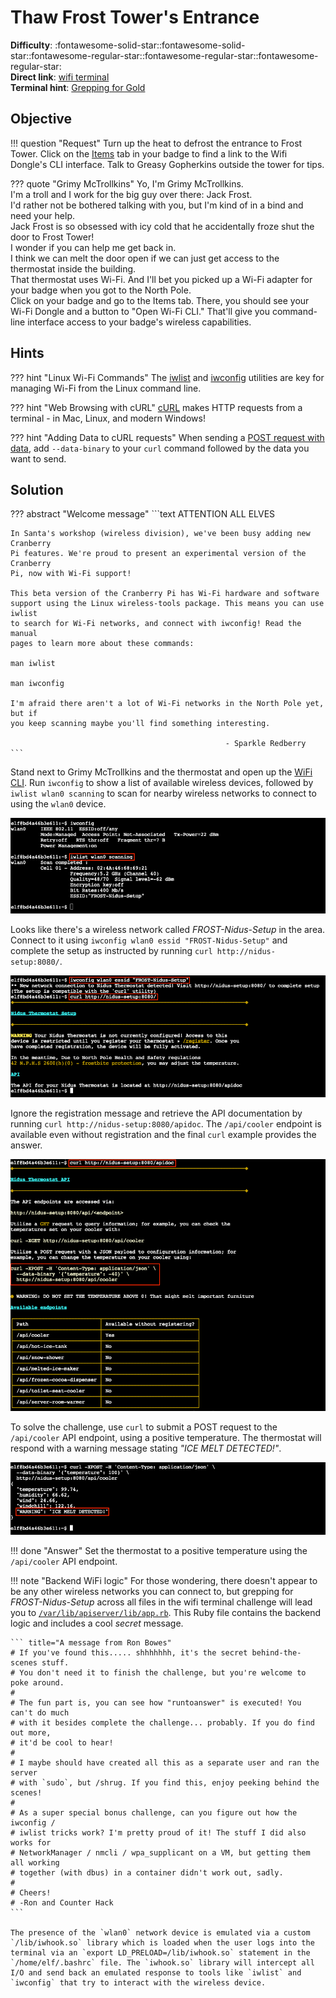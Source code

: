 # Thaw Frost Tower's Entrance

**Difficulty**: :fontawesome-solid-star::fontawesome-solid-star::fontawesome-regular-star::fontawesome-regular-star::fontawesome-regular-star:<br/>
**Direct link**: [wifi terminal](https://docker2021.kringlecon.com/?challenge=wifi&id=44ba429d-cf86-4945-95c8-b1f31f69208f&area=approach&location=37,3)<br/>
**Terminal hint**: [Grepping for Gold](../hints/h3.md)


## Objective

!!! question "Request"
    Turn up the heat to defrost the entrance to Frost Tower. Click on the [Items](https://2021.kringlecon.com/badge?section=item) tab in your badge to find a link to the Wifi Dongle's CLI interface. Talk to Greasy Gopherkins outside the tower for tips.

??? quote "Grimy McTrollkins"
    Yo, I'm Grimy McTrollkins.<br/>
    I'm a troll and I work for the big guy over there: Jack Frost.<br/>
    I'd rather not be bothered talking with you, but I'm kind of in a bind and need your help.<br/>
    Jack Frost is so obsessed with icy cold that he accidentally froze shut the door to Frost Tower!<br/>
    I wonder if you can help me get back in.<br/>
    I think we can melt the door open if we can just get access to the thermostat inside the building.<br/>
    That thermostat uses Wi-Fi. And I'll bet you picked up a Wi-Fi adapter for your badge when you got to the North Pole.<br/>
    Click on your badge and go to the Items tab. There, you should see your Wi-Fi Dongle and a button to "Open Wi-Fi CLI." That'll give you command-line interface access to your badge's wireless capabilities.


## Hints

??? hint "Linux Wi-Fi Commands"
    The [iwlist](https://linux.die.net/man/8/iwlist) and [iwconfig](https://linux.die.net/man/8/iwconfig) utilities are key for managing Wi-Fi from the Linux command line.

??? hint "Web Browsing with cURL"
    [cURL](https://linux.die.net/man/1/curl) makes HTTP requests from a terminal - in Mac, Linux, and modern Windows!

??? hint "Adding Data to cURL requests"
    When sending a [POST request with data](https://www.educative.io/edpresso/how-to-perform-a-post-request-using-curl), add `--data-binary` to your `curl` command followed by the data you want to send.


## Solution

??? abstract "Welcome message"
    ```text
                            ATTENTION ALL ELVES

    In Santa's workshop (wireless division), we've been busy adding new Cranberry
    Pi features. We're proud to present an experimental version of the Cranberry
    Pi, now with Wi-Fi support!

    This beta version of the Cranberry Pi has Wi-Fi hardware and software
    support using the Linux wireless-tools package. This means you can use iwlist
    to search for Wi-Fi networks, and connect with iwconfig! Read the manual
    pages to learn more about these commands:

    man iwlist

    man iwconfig

    I'm afraid there aren't a lot of Wi-Fi networks in the North Pole yet, but if
    you keep scanning maybe you'll find something interesting.

                                                    - Sparkle Redberry
    ```

Stand next to Grimy McTrollkins and the thermostat and open up the [WiFi CLI](https://docker2021.kringlecon.com/?challenge=wifi&id=44ba429d-cf86-4945-95c8-b1f31f69208f&area=approach&location=37,3). Run `iwconfig` to show a list of available wireless devices, followed by `iwlist wlan0 scanning` to scan for nearby wireless networks to connect to using the `wlan0` device.

![Scanning](../img/objectives/o3/scanning.png)

Looks like there's a wireless network called *FROST-Nidus-Setup* in the area. Connect to it using `iwconfig wlan0 essid "FROST-Nidus-Setup"` and complete the setup as instructed by running `curl http://nidus-setup:8080/`. 

![Connected](../img/objectives/o3/connected.png)

Ignore the registration message and retrieve the API documentation by running `curl http://nidus-setup:8080/apidoc`. The `/api/cooler` endpoint is available even without registration and the final `curl` example provides the answer.

![API documentation](../img/objectives/o3/api_docs.png)

To solve the challenge, use `curl` to submit a POST request to the `/api/cooler` API endpoint, using a positive temperature. The thermostat will respond with a warning message stating *"ICE MELT DETECTED!"*.

![Warning message](../img/objectives/o3/warning.png)

!!! done "Answer"
    Set the thermostat to a positive temperature using the `/api/cooler` API endpoint.

!!! note "Backend WiFi logic<span id="backend-wifi-logic"></span>"
    For those wondering, there doesn't appear to be any other wireless networks you can connect to, but grepping for *FROST-Nidus-Setup* across all files in the wifi terminal challenge will lead you to [`/var/lib/apiserver/lib/app.rb`](../artifacts/objectives/o3/app.rb). This Ruby file contains the backend logic and includes a cool *secret* message.

    ``` title="A message from Ron Bowes"
    # If you've found this..... shhhhhhh, it's the secret behind-the-scenes stuff.
    # You don't need it to finish the challenge, but you're welcome to poke around.
    #
    # The fun part is, you can see how "runtoanswer" is executed! You can't do much
    # with it besides complete the challenge... probably. If you do find out more,
    # it'd be cool to hear!
    #
    # I maybe should have created all this as a separate user and ran the server
    # with `sudo`, but /shrug. If you find this, enjoy peeking behind the scenes!
    #
    # As a super special bonus challenge, can you figure out how the iwconfig /
    # iwlist tricks work? I'm pretty proud of it! The stuff I did also works for
    # NetworkManager / nmcli / wpa_supplicant on a VM, but getting them all working
    # together (with dbus) in a container didn't work out, sadly.
    #
    # Cheers!
    # -Ron and Counter Hack
    ```
    
    The presence of the `wlan0` network device is emulated via a custom `/lib/iwhook.so` library which is loaded when the user logs into the terminal via an `export LD_PRELOAD=/lib/iwhook.so` statement in the `/home/elf/.bashrc` file. The `iwhook.so` library will intercept all I/O and send back an emulated response to tools like `iwlist` and `iwconfig` that try to interact with the wireless device.
